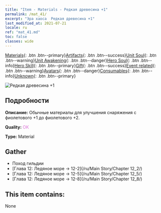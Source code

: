 ```yaml
---
title: "Item - Materials - Редкая древесина +1"
permalink: /mat_41/
excerpt: "Эра хаоса  Редкая древесина +1"
last_modified_at: 2021-07-21
locale: ru
ref: "mat_41.md"
toc: false
classes: wide
---
```

 [Materials](/ItemsRU/){: .btn .btn--primary}[Artifacts](/ItemsRU/Artifacts/){: .btn .btn--success}[Unit Soul](/ItemsRU/UnitSoul/){: .btn .btn--warning}[Unit Awakening](/ItemsRU/UnitAwakening/){: .btn .btn--danger}[Hero Soul](/ItemsRU/HeroSoul/){: .btn .btn--info}[Hero Skill](/ItemsRU/HeroSkill/){: .btn .btn--primary}[Gift](/ItemsRU/Gift/){: .btn .btn--success}[Event related](/ItemsRU/Events/){: .btn .btn--warning}[Avatars](/ItemsRU/Avatars/){: .btn .btn--danger}[Consumables](/ItemsRU/Consumables/){: .btn .btn--info}[Unknown](/ItemsRU/Unknown/){: .btn .btn--primary}

 ![Редкая древесина +1](/images/t/i_cailiao_mucai2.png)

## Подробности
 **Описание:** Обычные материалы для улучшения снаряжения c фиолетового +1 до фиолетового +2.

 **Quality:** <span style="color: #DA70D6">OK</span>

 **Type:** Material

## Gather

*    Поход гильдии 
*    [Глава 12: Ледяное море -> 12-2](/ru/Main Story/Chapter 12_2/) 
*    [Глава 12: Ледяное море -> 12-5](/ru/Main Story/Chapter 12_5/) 
*    [Глава 12: Ледяное море -> 12-8](/ru/Main Story/Chapter 12_8/) 

## This item contains:

  None

